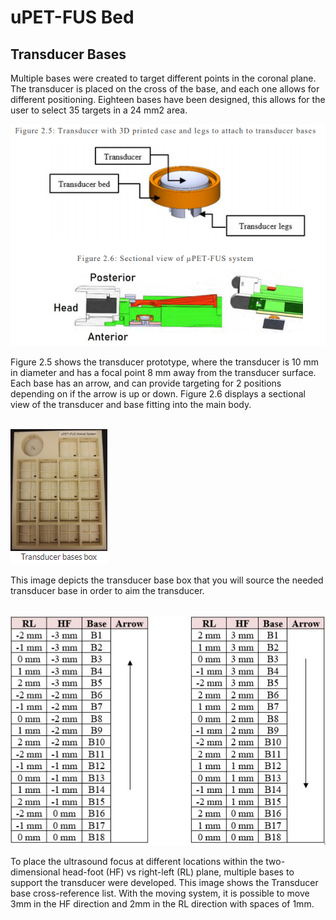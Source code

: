 # uPET-FUS Bed 

## Transducer Bases

Multiple bases were created to target different points in the coronal plane. The
transducer is placed on the cross of the base, and each one allows for different positioning.
Eighteen bases have been designed, this allows for the user to select 35 targets in a 24 mm2
area.

 <img src=base.png> <br>

Figure 2.5 shows the transducer prototype, where the transducer is 10 mm in diameter
and has a focal point 8 mm away from the transducer surface. Each base has an arrow, and
can provide targeting for 2 positions depending on if the arrow is up or down. Figure 2.6
displays a sectional view of the transducer and base fitting into the main body. 

<br>  <img src=transducerbase.png>

This image depicts the transducer base box that you will source the needed transducer base in order to aim the transducer. 

<br>  <img src=crosslist.png>


To place the ultrasound focus at different locations within the two-dimensional head-foot (HF) vs right-left (RL) plane, multiple bases to support the transducer were developed. This image shows the Transducer base cross-reference list. With the moving system, it is possible to move 3mm in the HF direction and 2mm in the RL direction with spaces of 1mm. 